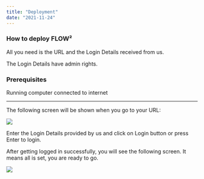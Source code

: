 ```yaml
---
title: "Deployment"
date: "2021-11-24"
---
```


### How to deploy FLOW²

All you need is the URL and the Login Details received from us.

The Login Details have admin rights.

### **Prerequisites**

Running computer connected to internet

* * *

The following screen will be shown when you go to your URL:

![](/_images/doc2/FLOW²_LogIn-1024x640.png)

Enter the Login Details provided by us and click on Login button or press Enter to login.

After getting logged in successfully, you will see the following screen. It means all is set, you are ready to go.

![](/_images/doc2/FLOW²_Home-1024x586.png)
